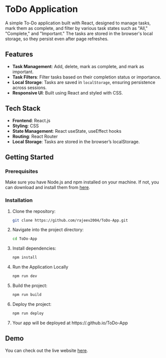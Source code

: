 # ToDo Application

A simple To-Do application built with React, designed to manage tasks, mark them as complete, and filter by various task states such as "All," "Complete," and "Important." The tasks are stored in the browser's local storage, so they persist even after page refreshes.

## Features

- **Task Management**: Add, delete, mark as complete, and mark as important.
- **Task Filters**: Filter tasks based on their completion status or importance.
- **Local Storage**: Tasks are saved in `localStorage`, ensuring persistence across sessions.
- **Responsive UI**: Built using React and styled with CSS.

## Tech Stack

- **Frontend**: React.js
- **Styling**: CSS
- **State Management**: React useState, useEffect hooks
- **Routing**: React Router
- **Local Storage**: Tasks are stored in the browser’s localStorage.

## Getting Started

### Prerequisites

Make sure you have Node.js and npm installed on your machine. If not, you can download and install them from [here](https://nodejs.org/).

### Installation

1. Clone the repository:

   ```bash
   git clone https://github.com/rajeev2004/ToDo-App.git

2. Navigate into the project directory:
    
    ```bash
    cd ToDo-App

3. Install dependencies:

    ```bash
    npm install

4. Run the Application Locally

    ```bash
    npm run dev

5. Build the project:

    ```bash
    npm run build

6. Deploy the project:

    ```bash
    npm run deploy

7. Your app will be deployed at https://<your-username>.github.io/ToDo-App

## Demo

You can check out the live website [here](https://rajeev2004.github.io/ToDo-App/).